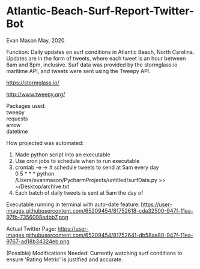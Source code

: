# Atlantic-Beach-Surf-Report-Twitter-Bot
Evan Mason
May, 2020

Function:
Daily updates on surf conditions in Atlantic Beach, North Carolina. Updates are in the form of tweets, where each tweet is an hour between 6am and 8pm, inclusive. Surf data was provided by the stormglass.io maritime API, and tweets were sent using the Tweepy API. 

https://stormglass.io/

http://www.tweepy.org/

Packages used:<br />
tweepy<br />
requests<br />
arrow<br />
datetime<br />

How projected was automated:<br />
1. Made python script into an executable<br />
2. Use cron jobs to schedule when to run executable<br />
3. crontab -e -> # schedule tweets to send at 5am every day<br />
0 5 * * * python /Users/evanmason/PycharmProjects/untitled/surfData.py >> ~/Desktop/archive.txt  <br />
4. Each batch of daily tweets is sent at 5am the day of<br />

Executable running in terminal with auto-date feature:
https://user-images.githubusercontent.com/65209454/81752618-cda32500-947f-11ea-97fb-7356098adbb7.png

Actual Twitter Page:
https://user-images.githubusercontent.com/65209454/81752641-db58aa80-947f-11ea-9767-ad18b34324eb.png

(Possible) Modifications Needed:
Currently watching surf conditions to ensure 'Rating Metric' is justified and accurate.

